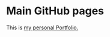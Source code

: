 # Main GitHub pages

This is [my personal Portfolio.](https://john0isaac.github.io/john-s-portfolio/index.html)
